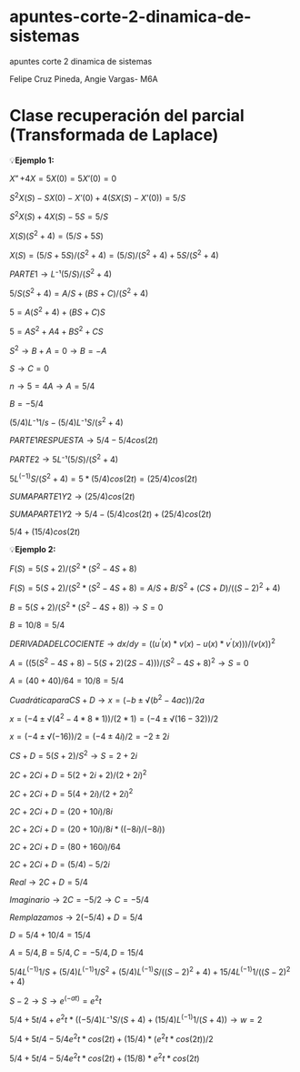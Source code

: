 # apuntes-corte-2-dinamica-de-sistemas
apuntes corte 2 dinamica de sistemas

Felipe Cruz Pineda, Angie Vargas- M6A
# Clase recuperación del parcial (Transformada de Laplace)
💡**Ejemplo 1:** 

$X”+4X=5   X(0)=5  X’(0)=0$

$S^2X(S)-SX(0)-X’(0)+4(SX(S)-X’(0))=5/S$

$S^2X(S)+4X(S)-5S=5/S$

$X(S)(S^2+4)=(5/S+5S)$

$X(S)=(5/S+5S)/(S^2+4)=(5/S)/(S^2+4)+5S/(S^2+4)$

$PARTE 1 → L⁻¹{(5/S)/(S^2+4)}$

$5/S(S^2+4) =A/S+(BS+C)/(S^2+4)$

$5=A(S^2+4)+(BS+C)S$

$5=AS^2+A4+BS^2+CS$

$S^2→B+A=0→B=-A$

$S→C=0$

$n→5=4A→A=5/4$

$B=-5/4$

$(5/4)L⁻¹{1/s}-(5/4)L⁻¹{S/(s^2+4)}$

$PARTE 1 RESPUESTA →5/4-5/4cos(2t)$

$PARTE 2 → 5 L⁻¹{(5/S)/(S^2+4)}$

$5L^(-1) {S/(S^2+4)}=5*(5/4)cos⁡(2t)=(25/4)cos⁡(2t)$

$SUMA PARTE 1 Y 2→  (25/4)cos⁡(2t)$

$SUMA PARTE 1 Y 2→5/4-(5/4)cos(2t)+(25/4)cos⁡(2t)$

$5/4+(15/4)cos(2t)$

💡**Ejemplo 2:** 

$F(S)=5(S+2)/(S^2*(S^2-4S+8)$

$F(S)=5(S+2)/(S^2*(S^2-4S+8)=A/S+B/S^2 +(CS+D)/((S-2)^2+4)$

$B=5(S+2)/(S^2*(S^2-4S+8) )→S=0$

$B=10/8=5/4$

$DERIVADA DEL COCIENTE →dx/dy=((u^' (x)*v(x)-u(x)*v^' (x)))/(v(x))^2$

$A=((5(S^2-4S+8)-5(S+2)(2S-4)))/(S^2-4S+8)^2 →S=0$

$A=(40+40)/64=10/8=5/4$

$Cuadrática para CS+D → x=(-b±√(b^2-4ac))/2a$

$x=(-4±√(4^2-4*8*1))/(2*1)=(-4±√(16-32))/2$

$x=(-4±√(-16))/2=(-4±4i)/2=-2±2i$

$CS+D=5(S+2)/S^2 →S=2+2i$

$2C+2Ci+D=5(2+2i+2)/(2+2i)^2$

$2C+2Ci+D=5(4+2i)/(2+2i)^2$

$2C+2Ci+D=(20+10i)/8i$

$2C+2Ci+D=(20+10i)/8i*((-8i)/(-8i))$

$2C+2Ci+D=(80+160i)/64$

$2C+2Ci+D=(5/4)-5/2i$

$Real → 2C+D=5/4$

$Imaginario → 2C=-5/2→C=-5/4$

$Remplazamos → 2(-5/4)+D=5/4$

$D=5/4+10/4=15/4$

$A=5/4, B=5/4, C=-5/4, D=15/4$

$5/4 L^(-1) {1/S}+(5/4) L^(-1) {1/S^2 }+ (5/4) L^(-1) {S/((S-2)^2+4)}+15/4 L^(-1) {1/((S-2)^2+4)}$

$S-2→S→e^(-at)=e^2t$

$5/4+5t/4+e^2t*((-5/4) L⁻¹{S/(S+4)}+(15/4) L^(-1) {1/(S+4)})→w=2$

$5/4+5t/4-5/4 e^2t*cos(2t)+(15/4)*(e^2t*cos(2t))/2$

$5/4+5t/4-5/4 e^2t*cos(2t)+(15/8)*e^2t*cos(2t)$



























